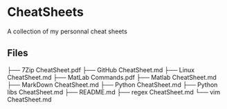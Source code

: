 # CheatSheets
A collection of my personnal cheat sheets

## Files

├── 7Zip CheatSheet.pdf
├── GitHub CheatSheet.md
├── Linux CheatSheet.md
├── MatLab Commands.pdf
├── Matlab CheatSheet.md
├── MarkDown CheatSheet.md
├── Python CheatSheet.md
├── Python libs CheatSheet.md
├── README.md
├── regex CheatSheet.md
└── vim CheatSheet.md


